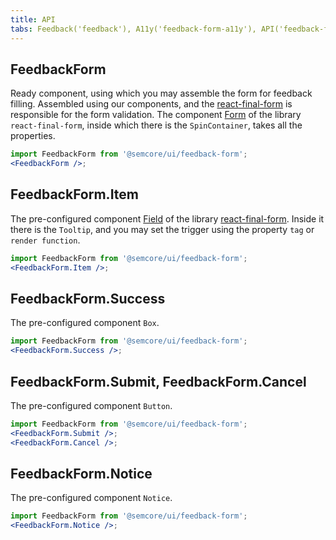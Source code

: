 ```yaml
---
title: API
tabs: Feedback('feedback'), A11y('feedback-form-a11y'), API('feedback-form-api'), Example('feedback-form-code'), Changelog('feedback-form-changelog')
---
```


## FeedbackForm

Ready component, using which you may assemble the form for feedback filling. Assembled using our components, and the [react-final-form](https://final-form.org/react) is responsible for the form validation. The component [Form](https://final-form.org/docs/react-final-form/api/Form) of the library `react-final-form`, inside which there is the `SpinContainer`, takes all the properties.

```jsx
import FeedbackForm from '@semcore/ui/feedback-form';
<FeedbackForm />;
```

<TypesView type="FeedbackFormProps" :types={...types} />

## FeedbackForm.Item

The pre-configured component [Field](https://final-form.org/docs/react-final-form/api/Field) of the library [react-final-form](https://final-form.org/react). Inside it there is the `Tooltip`, and you may set the trigger using the property `tag` or `render function`.

```jsx
import FeedbackForm from '@semcore/ui/feedback-form';
<FeedbackForm.Item />;
```

## FeedbackForm.Success

The pre-configured component `Box`.

```jsx
import FeedbackForm from '@semcore/ui/feedback-form';
<FeedbackForm.Success />;
```

## FeedbackForm.Submit, FeedbackForm.Cancel

The pre-configured component `Button`.

```jsx
import FeedbackForm from '@semcore/ui/feedback-form';
<FeedbackForm.Submit />;
<FeedbackForm.Cancel />;
```

## FeedbackForm.Notice

The pre-configured component `Notice`.

```jsx
import FeedbackForm from '@semcore/ui/feedback-form';
<FeedbackForm.Notice />;
```

<script setup>import { data as types } from '@types.data.ts';</script>